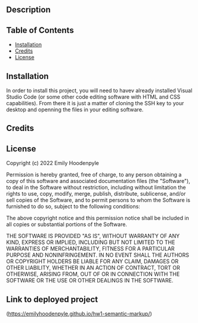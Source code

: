 <Portfolio>

## Description



## Table of Contents
- [Installation](#installation)
- [Credits](#credits)
- [License](#license)

## Installation

In order to install this project, you will need to havev already installed Visual Studio Code (or some other code editing software with HTML and CSS capabilities). From there it is just a matter of cloning the SSH key to your desktop and openning the files in your editing software.

## Credits



## License

Copyright (c) 2022 Emily Hoodenpyle

Permission is hereby granted, free of charge, to any person obtaining a copy
of this software and associated documentation files (the "Software"), to deal
in the Software without restriction, including without limitation the rights
to use, copy, modify, merge, publish, distribute, sublicense, and/or sell
copies of the Software, and to permit persons to whom the Software is
furnished to do so, subject to the following conditions:

The above copyright notice and this permission notice shall be included in all
copies or substantial portions of the Software.

THE SOFTWARE IS PROVIDED "AS IS", WITHOUT WARRANTY OF ANY KIND, EXPRESS OR
IMPLIED, INCLUDING BUT NOT LIMITED TO THE WARRANTIES OF MERCHANTABILITY,
FITNESS FOR A PARTICULAR PURPOSE AND NONINFRINGEMENT. IN NO EVENT SHALL THE
AUTHORS OR COPYRIGHT HOLDERS BE LIABLE FOR ANY CLAIM, DAMAGES OR OTHER
LIABILITY, WHETHER IN AN ACTION OF CONTRACT, TORT OR OTHERWISE, ARISING FROM,
OUT OF OR IN CONNECTION WITH THE SOFTWARE OR THE USE OR OTHER DEALINGS IN THE
SOFTWARE.


## Link to deployed project

(https://emilyhoodenpyle.github.io/hw1-semantic-markup/)
